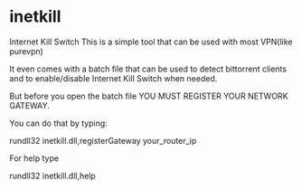 # inetkill
Internet Kill Switch
This is a simple tool that can be used with most VPN(like purevpn)

It even comes with a batch file that can be used to detect bittorrent
clients and to enable/disable Internet Kill Switch when needed.

But before you open the batch file YOU MUST REGISTER YOUR NETWORK
GATEWAY.

You can do that by typing:

rundll32 inetkill.dll,registerGateway your_router_ip

For help type

rundll32 inetkill.dll,help
